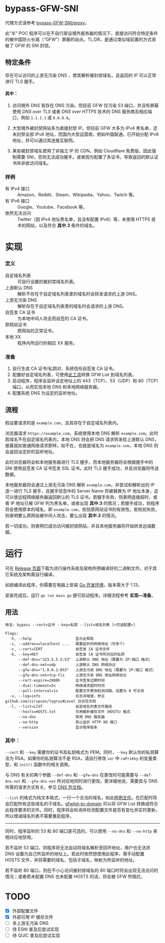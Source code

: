  # bypass-GFW-SNI

代理方式请参考 [bypass-GFW-SNI/proxy](https://github.com/bypass-GFW-SNI/proxy)。

此“半” POC 程序可以在不自行架设境外服务器的情况下，直接访问符合特定条件的被中国防火长城（“GFW”）屏蔽的站点。TL;DR，是通过类似域前置的方式突破了 GFW 的 SNI 封锁。

## 特定条件

存在可以访问的上游无污染 DNS ，使其解析被封锁域名，且返回的 IP 可以正常进行 TLS 握手。

#### 其中：

1. 访问境外 DNS 皆存在 DNS 污染。但目前 GFW 仅污染 53 端口，并没有屏蔽使用 *DNS over TLS* 或者 *DNS over HTTPS* 技术的 DNS 服务商及相应端口，例如 `1.1.1.1` 或 `8.8.8.8`。

2. 大型境外被封禁网站多为直接封禁 IP。但目前 GFW 大多为 IPv4 黑名单，还未封禁全部 IPv6 地址，而国内大型运营商，例如中国联通，已开始分配 IPv6 地址，并可以通过其连接互联网。

3. 某些被封禁域名使用了非独立 IP 的 CDN，例如 Cloudflare 免费版，因此强制需要 SNI，否则无法成功握手。或者因为配置了多证书，导致返回的默认证书并非欲访问域名。

### 样例

<dl>
  <dt>有 IPv4 接口</dt>
  <dd>Amazon、Reddit、Steam、Wikipedia、Yahoo、Twitch 等。</dd>
  <dt>有 IPv6 接口</dt>
  <dd>Google、Youtube、Facebook 等。</dd>
  <dt>依然无法访问</dt>
  <dd>Twitter（因 IPv4 地址黑名单，且没有配置 IPv6）等，未使用 HTTPS 技术的网站，以及符合 <b>其中.3</b> 条件的域名。</dd>
</dl>

# 实现

### 定义

<dl>
  <dt>自定域名列表</dt>
  <dd>可自行设置的被封禁域名列表。</dd>
  <dt>上游默认 DNS</dt>
  <dd>解析不存在于自定域名列表里的域名时会转发请求的上游 DNS。</dd>
  <dt>上游无污染 DNS</dt>
  <dd>解析存在于自定域名列表里的域名时会请求的上游 DNS。  </dd>
  <dt>自签发 CA 证书</dt>
  <dd>为本地中间人攻击而自签的 CA 证书。 </dd>
  <dt>原网站证书</dt>
  <dd>原网站的正常证书。</dd>
  <dt>本地 XX</dt>
  <dd>程序内所运行的相应 XX 服务。</dd>
</dl>

### 准备

1. 自行生成 CA 证书/私钥对，系统信任自签发 CA 证书。
2. 配置好自定域名列表，可使用[此工具](https://github.com/bypass-GFW-SNI/gfwlist-to-domain)转换 GFW List 到域名列表。
3. 启动程序，程序会监听设定地址上的 443（TCP）、53（UDP）和 80（TCP）端口，从而实现本地 DNS 和本地网络服务器。
4. 配置系统 DNS 为设定的监听地址。

## 流程

假设要请求的是 `example.com`，且其存在于自定域名列表内。

浏览器请求 `https://example.com`，系统使用本地 DNS 解析 `example.com`。此时若域名不在自定域名列表内，本地 DNS 将会把 DNS 请求转发给上游默认 DNS，接着就如普通网络请求那样。如不在，也就是域名为 `example.com`，本地 DNS 则会返回设定好的监听地址。

此时浏览器将会和本地服务器进行 TLS 握手，而本地服务器将会根据握手中的 SNI 使用自签发 CA 证书签发 SSL 证书。此时 TLS 握手成功，并且浏览器将传送数据。

本地服务器将会通过上游无污染 DNS 解析 `example.com`，并尝试和解析出的 IP 逐一进行 TLS 握手，且握手信息中的 Server Name 将被替换为 IP 地址本身，这可以使远程网络服务器返回默认的 TLS 证书。若握手失败，则表明连接超时，或者 IP 地址已被 GFW 列为黑名单，或者出现 <b>其中.3</b> 的情况；若握手成功，则程序将会使用原本的域名，即 `example.com`，校验原网站证书的有效性。若校验失败，则表明要么原网站被中间人攻击，要么出现 <b>其中.3</b> 的情况。

若一切成功，则表明已成功访问被封锁网站，并且本地服务器将开始转发远端数据。

# 运行

可在 [Release 页面](https://github.com/bypass-GFW-SNI/main/releases)下载为流行操作系统及架构所预编译好的二进制文件。对于其它系统及架构需自行编译。

如欲编译此程序，你需要在电脑上安装 [Go 开发环境](https://golang.org/dl)，版本需大于 1.13。

安装完成后，运行 `go run main.go` 便可启动程序。详细流程参考 **实现—准备**。

## 用法

```shell script
用法: bypass --cert=证书 --key=私钥 --list=域名列表 [<可选配置>]

Flags:
  -h, --help                    显示此帮助
  -i, --address=localhost ...   需要监听的网络地址（可多个）
  -c, --cert=CERT               自签发 CA 证书文件
  -k, --key=KEY                 自签发 CA 证书所对应的私钥
      --def-dns="223.5.5.5:53"  上游默认 DNS 地址（需要为 IP:端口 格式）
      --def-dns-net=udp         上游默认 DNS 网络协议
      --gfw-dns="1.0.0.1:853"   上游无污染 DNS 地址（需要为 IP:端口 格式）
      --gfw-dns-net=tcp-tls     上游无污染 DNS 地址网络协议
      --cert-expire=2000h       证书签发过期时间
      --dial-timeout=5s         网络请求超时时间
      --poll-interval=1s        配置文件更改检测间隔，设置为 0 可关闭
  -v, --log=info                日志详细度，参见 github.com/sirupsen/logrus#Level 日志包文档
  -l, --list=LIST               自定域名列表文件路径
      --hosts=HOSTS.txt         可用解析缓存文件（HOSTS）格式
      --no-dns                  禁用 DNS 服务器
      --no-http                 禁止监听 HTTP 80 端口
      --version                 显示程序版本
```

### 其中：

`--cert` 和 `--key` 需要你的证书及私钥格式为 PEM。同时，`--key` 默认你的私钥算法为 RSA。如果你的私钥算法不是 RSA，请自行修改 `var` 中 `caPriKey` 的变量类型，和 `init()` 函数中的相关调用。

与 DNS 有关的两个参数 `--def-dns` 和 `--gfw-dns` 在更改时可能需要与 `--def-dns-net` 和 `--gfw-dns-net` 所对应地同时进行更改。更详细地说，需要其与 DNS 所需的请求方式有关。参见 [DNS 包文档](https://godoc.org/github.com/miekg/dns#Client)。

`--list` 的格式为纯文本格式，一行一个合法的域名，如此[样例文件](https://github.com/bypass-GFW-SNI/main/blob/master/domain.conf)。在匹配时将会匹配所有这些域名的子域名。[gfwlist-to-domain](https://github.com/bypass-GFW-SNI/gfwlist-to-domain) 可以将 GFW List 转换成符合此程序要求的文件。同时，程序将会轮询并检测配置文件是否有变化并实时更新，所以增减域名列表不需要重启程序。

---

同时，程序监听的 53 和 80 端口是可选的，可以使用 `--no-dns` 和 `--no-http` 来相对应地禁用。

若不监听 53 端口，则程序将无法自动将域名解析至回环地址，用户也无法将 DNS 设置为自己所监听的地址上。若此时依然想使用此程序，需手动配置 HOSTS 文件，并将需要的域名，包括子域名，映射为所监听的地址。

若不监听 80 端口，则在不小心访问被封锁域名的 80 端口时将会出现无法访问的情况；或者若未配置 DNS 也未配置 HOSTS 的话，将会被 GFW 所阻拦。

# TODO

- [x] 外部配置文件
- [x] 外部可用 IP 缓存文件
- [ ] 多上游无污染 DNS
- [ ] 待 ESNI 普及后尝试实现
- [ ] 待 QUIC 普及后尝试实现